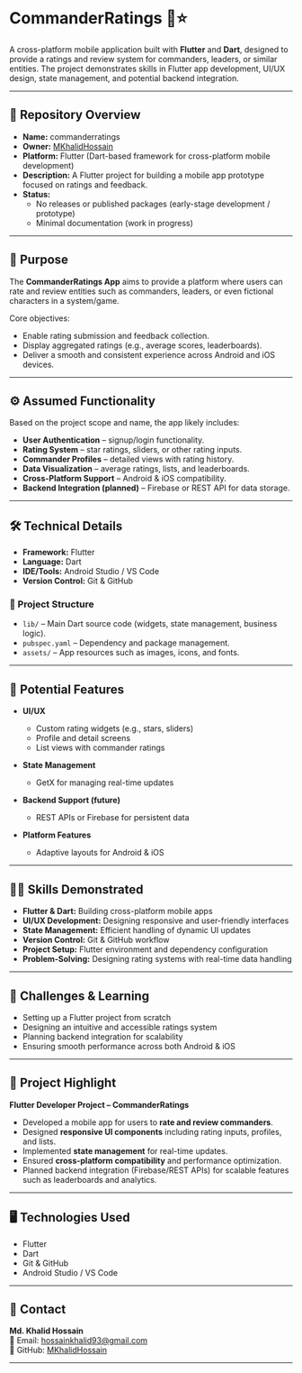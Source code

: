 # CommanderRatings 📱⭐

A cross-platform mobile application built with **Flutter** and **Dart**, designed to provide a ratings and review system for commanders, leaders, or similar entities. The project demonstrates skills in Flutter app development, UI/UX design, state management, and potential backend integration.

---

## 📂 Repository Overview

- **Name:** commanderratings  
- **Owner:** [MKhalidHossain](https://github.com/MKhalidHossain)  
- **Platform:** Flutter (Dart-based framework for cross-platform mobile development)  
- **Description:** A Flutter project for building a mobile app prototype focused on ratings and feedback.  
- **Status:**  
  - No releases or published packages (early-stage development / prototype)  
  - Minimal documentation (work in progress)  

---

## 🎯 Purpose

The **CommanderRatings App** aims to provide a platform where users can rate and review entities such as commanders, leaders, or even fictional characters in a system/game.  

Core objectives:  
- Enable rating submission and feedback collection.  
- Display aggregated ratings (e.g., average scores, leaderboards).  
- Deliver a smooth and consistent experience across Android and iOS devices.  

---

## ⚙️ Assumed Functionality

Based on the project scope and name, the app likely includes:  

- **User Authentication** – signup/login functionality.  
- **Rating System** – star ratings, sliders, or other rating inputs.  
- **Commander Profiles** – detailed views with rating history.  
- **Data Visualization** – average ratings, lists, and leaderboards.  
- **Cross-Platform Support** – Android & iOS compatibility.  
- **Backend Integration (planned)** – Firebase or REST API for data storage.  

---

## 🛠️ Technical Details

- **Framework:** Flutter  
- **Language:** Dart  
- **IDE/Tools:** Android Studio / VS Code  
- **Version Control:** Git & GitHub  

### 📁 Project Structure
- `lib/` – Main Dart source code (widgets, state management, business logic).  
- `pubspec.yaml` – Dependency and package management.  
- `assets/` – App resources such as images, icons, and fonts.  

---

## 🌟 Potential Features

- **UI/UX**  
  - Custom rating widgets (e.g., stars, sliders)  
  - Profile and detail screens  
  - List views with commander ratings  

- **State Management**  
  - GetX for managing real-time updates  

- **Backend Support (future)**  
  - REST APIs or Firebase for persistent data  

- **Platform Features**  
  - Adaptive layouts for Android & iOS  

---

## 🧑‍💻 Skills Demonstrated

- **Flutter & Dart:** Building cross-platform mobile apps  
- **UI/UX Development:** Designing responsive and user-friendly interfaces  
- **State Management:** Efficient handling of dynamic UI updates  
- **Version Control:** Git & GitHub workflow  
- **Project Setup:** Flutter environment and dependency configuration  
- **Problem-Solving:** Designing rating systems with real-time data handling  

---

## 🚀 Challenges & Learning

- Setting up a Flutter project from scratch  
- Designing an intuitive and accessible ratings system  
- Planning backend integration for scalability  
- Ensuring smooth performance across both Android & iOS  

---

## 📌 Project Highlight

**Flutter Developer Project – CommanderRatings**  
- Developed a mobile app for users to **rate and review commanders**.  
- Designed **responsive UI components** including rating inputs, profiles, and lists.  
- Implemented **state management** for real-time updates.  
- Ensured **cross-platform compatibility** and performance optimization.  
- Planned backend integration (Firebase/REST APIs) for scalable features such as leaderboards and analytics.  

---

## 🖥️ Technologies Used

- Flutter  
- Dart  
- Git & GitHub  
- Android Studio / VS Code  

---

## 📧 Contact

**Md. Khalid Hossain**  
📩 Email: hossainkhalid93@gmail.com  
🔗 GitHub: [MKhalidHossain](https://github.com/MKhalidHossain)  

---
